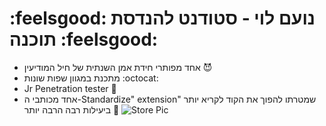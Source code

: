 # :feelsgood: נועם לוי - סטודנט להנדסת תוכנה :feelsgood:
- אחד מפותרי חידת אמן השנתית של חיל המודיעין :smiling_imp:
- מתכנת במגוון שפות שונות :octocat:
- Jr Penetration tester :fishing_pole_and_fish:
- אחד מכותבי ה-Standardize" extension" שמטרתו להפוך את הקוד לקריא יותר ביעילות רבה הרבה יותר 🤖
  ![Store Pic](https://github.com/NoamHack/Standardize/assets/144808954/5906df03-97c8-43f6-8b52-e97ece8c7435)
